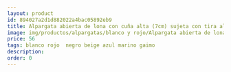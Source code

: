 ```yaml
---
layout: product
id: 894027a2d1d882022a4bac05892eb9
title: Alpargata abierta de lona con cuña alta (7cm) sujeta con tira al talón
image: img/productos/alpargatas/blanco y rojo/Alpargata abierta de lona con cuña alta (7cm) sujeta con tira al talón=56 =blanco rojo  negro beige azul marino gaimo.webp
price: 56 
tags: blanco rojo  negro beige azul marino gaimo
description: 
order: 0
---
```

